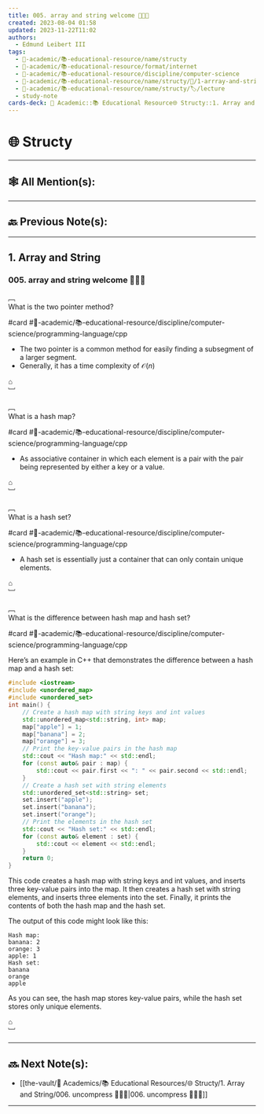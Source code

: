 ```yaml
---
title: 005. array and string welcome 👨🏻‍🏫
created: 2023-08-04 01:58
updated: 2023-11-22T11:02
authors:
  - Edmund Leibert III
tags:
  - 🔴-academic/📚-educational-resource/name/structy
  - 🔴-academic/📚-educational-resource/format/internet
  - 🔴-academic/📚-educational-resource/discipline/computer-science
  - 🔴-academic/📚-educational-resource/name/structy/🔖/1-arrray-and-string/005-array-and-string-welcome-👨🏻‍🏫
  - 🔴-academic/📚-educational-resource/name/structy/🏷️/lecture
  - study-note
cards-deck: 🔴 Academic::📚 Educational Resource🌐 Structy::1. Array and String::005. array and string welcome 👨🏻‍🏫
---
```


# 🌐 Structy

---

## 🕸️ All Mention(s): 

---

## 🔙 Previous Note(s):

---

## 1. Array and String

### **005. array and string welcome 👨🏻‍🏫**

﹇<br>
What is the two pointer method?

#card  #🔴-academic/📚-educational-resource/discipline/computer-science/programming-language/cpp

- The two pointer is a common method for easily finding a subsegment of a larger segment.
- Generally, it has a time complexity of $\mathcal{O}(n)$

⌂
<br>﹈<br>


﹇<br>
What is a hash map?

#card  #🔴-academic/📚-educational-resource/discipline/computer-science/programming-language/cpp

- As associative container in which each element is a pair with the pair being represented by either a key or a value.

⌂
<br>﹈<br>


﹇<br>
What is a hash set?

#card  #🔴-academic/📚-educational-resource/discipline/computer-science/programming-language/cpp

- A hash set is essentially just a container that can only contain unique elements.

⌂
<br>﹈<br>


﹇<br>
What is the difference between hash map and hash set?

#card  #🔴-academic/📚-educational-resource/discipline/computer-science/programming-language/cpp

Here’s an example in C++ that demonstrates the difference between a hash map and a hash set:

```cpp
#include <iostream>
#include <unordered_map>
#include <unordered_set>
int main() {
    // Create a hash map with string keys and int values
    std::unordered_map<std::string, int> map;
    map["apple"] = 1;
    map["banana"] = 2;
    map["orange"] = 3;
    // Print the key-value pairs in the hash map
    std::cout << "Hash map:" << std::endl;
    for (const auto& pair : map) {
        std::cout << pair.first << ": " << pair.second << std::endl;
    }
    // Create a hash set with string elements
    std::unordered_set<std::string> set;
    set.insert("apple");
    set.insert("banana");
    set.insert("orange");
    // Print the elements in the hash set
    std::cout << "Hash set:" << std::endl;
    for (const auto& element : set) {
        std::cout << element << std::endl;
    }
    return 0;
}
```

This code creates a hash map with string keys and int values, and inserts three key-value pairs into the map. It then creates a hash set with string elements, and inserts three elements into the set. Finally, it prints the contents of both the hash map and the hash set.

The output of this code might look like this:

```
Hash map:
banana: 2
orange: 3
apple: 1
Hash set:
banana
orange
apple
```

As you can see, the hash map stores key-value pairs, while the hash set stores only unique elements. 

⌂
<br>﹈<br>


---

## 🔜 Next Note(s):
- [[the-vault/🔴 Academics/📚 Educational Resources/🌐 Structy/1. Array and String/006. uncompress 👨🏽‍💻|006. uncompress 👨🏽‍💻]]

---



